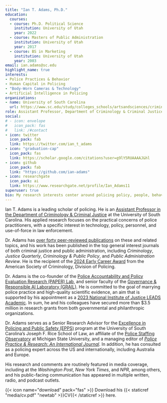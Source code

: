 ```yaml
---
title: "Ian T. Adams, Ph.D."
education:
  courses:
  - course: Ph.D. Political Science
    institution: University of Utah
    year: 2022
  - course: Masters of Public Administration
    institution: University of Utah
    year: 2017
  - course: BS in Marketing
    institution: University of Utah
    year: 2003
email: ian.adams@sc.edu
highlight_name: true
interests:
- Police Practices & Behavior
- Human Capital in Policing
- "Body-Worn Cameras & Technology"
- Artificial Intelligence in Policing
organizations:
- name: University of South Carolina
  url: https://www.sc.edu/study/colleges_schools/artsandsciences/criminology_and_criminal_justice/our_people/directory/adams_ian.php
role: Assistant Professor, Department of Criminology & Criminal Justice
social:
# - icon: envelope
#   icon_pack: fas
#   link: /#contact
- icon: twitter
  icon_pack: fab
  link: https://twitter.com/ian_t_adams
- icon: "graduation-cap"
  icon_pack: fas
  link: https://scholar.google.com/citations?user=g9lY5RUAAAAJ&hl
- icon: github
  icon_pack: fab
  link: "https://github.com/ian-adams"
- icon: researchgate
  icon_pack: ai
  link: https://www.researchgate.net/profile/Ian_Adams11
superuser: true
bio: My research interests center around policing policy, people, behavior, and technology.
---
```


Ian T. Adams is a leading scholar of policing. He is an [Assistant Professor in the Department of Criminology & Criminal Justice](https://www.sc.edu/study/colleges_schools/artsandsciences/criminology_and_criminal_justice/our_people/directory/adams_ian.php) at the University of South Carolina. His applied research focuses on the practical concerns of police practitioners, with a specific interest in technology, policy, personnel, and use-of-force in law enforcement. 

Dr. Adams has [over forty peer-reviewed publications](https://scholar.google.com/citations?user=g9lY5RUAAAAJ&hl=en) on these and related topics, and his work has been published in the top general interest journals of both criminal justice and public administration, including *Criminology*, *Justice Quarterly*, *Criminology & Public Policy*, and *Public Administration Review*. He is the recipient of the [2024 Early Career Award](https://ascpolicing.org/awards/) from the American Society of Criminology, Division of Policing.

Dr. Adams is the co-founder of the [Police Accountability and Policy Evaluation Research (PAPER) Lab](https://paper-lab.org/), and senior faculty of the [Governance & Responsible AI Laboratory (GRAIL)](https://www.grail-lab.org/). He is committed to the goal of marrying police practice and high-quality scientific evidence, an aim that is supported by his appointment as a [2023 National Institute of Justice LEADS Academic](https://nij.ojp.gov/bio/ian-adams). In sum, he and his colleagues have secured more than $3.5 million in research grants from both governmental and philanthropic organizations. 

Dr. Adams serves as a Senior Research Advisor for the [Excellence in Policing and Public Safety (EPPS)](https://sc.edu/study/colleges_schools/law/centers/epps/epps_team.php) program at the University of South Carolina’s Joseph F. Rice School of Law, an affiliate of the [Police Staffing Observatory](https://cj.msu.edu/research-excellence/pso/pso-team.html) at Michigan State University, and a managing editor of [*Police Practice & Research: An International Journal*](https://www.tandfonline.com/action/journalInformation?show=editorialBoard&journalCode=gppr20). In addition, he has consulted as a policing expert across the US and internationally, including Australia and Europe.

His research and comments are routinely featured in media coverage, including at the *Washington Post*, *New York Times*, and *NPR*, among others, and his public-facing communication has appeared in multiple written, radio, and podcast outlets. 

{{< icon name="download" pack="fas" >}} Download his {{< staticref "media/cv.pdf" "newtab" >}}CV{{< /staticref >}} here.
